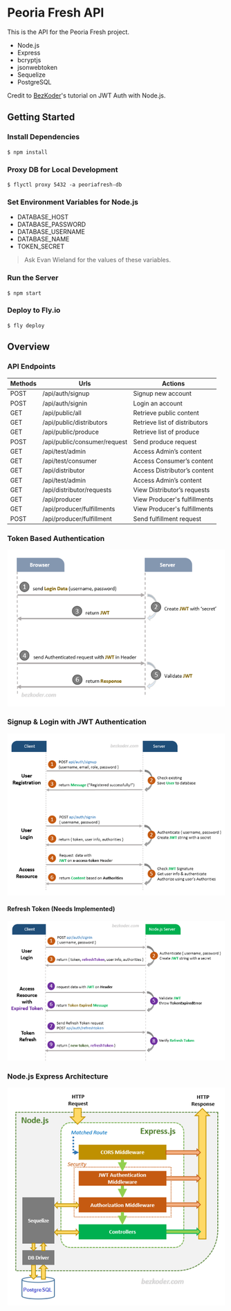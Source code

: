 # Peoria Fresh API

This is the API for the Peoria Fresh project.

* Node.js
* Express
* bcryptjs
* jsonwebtoken
* Sequelize
* PostgreSQL

Credit to [BezKoder](https://github.com/bezkoder/node-js-jwt-authentication-postgresql)'s tutorial on JWT Auth with
Node.js.

## Getting Started

### Install Dependencies

```
$ npm install
```

### Proxy DB for Local Development

```
$ flyctl proxy 5432 -a peoriafresh-db
```

### Set Environment Variables for Node.js

* DATABASE_HOST
* DATABASE_PASSWORD
* DATABASE_USERNAME
* DATABASE_NAME
* TOKEN_SECRET

> Ask Evan Wieland for the values of these variables.

### Run the Server

```
$ npm start
```

### Deploy to Fly.io

```
$ fly deploy
```

## Overview

### API Endpoints

| Methods | Urls                         | Actions                       |
|---------|------------------------------|-------------------------------|
| POST    | /api/auth/signup             | Signup new account            |
| POST    | /api/auth/signin             | Login an account              |
| GET     | /api/public/all              | Retrieve public content       |
| GET     | /api/public/distributors     | Retrieve list of distributors |
| GET     | /api/public/produce          | Retrieve list of produce      |
| POST    | /api/public/consumer/request | Send produce request          |
| GET     | /api/test/admin              | Access Admin’s content        |
| GET     | /api/test/consumer           | Access Consumer’s content     |
| GET     | /api/distributor             | Access Distributor’s content  |
| GET     | /api/test/admin              | Access Admin’s content        |
| GET     | /api/distributor/requests    | View Distributor’s requests   |
| GET     | /api/producer                | View Producer's fulfillments  |
| GET     | /api/producer/fulfillments   | View Producer's fulfillments  |
| POST    | /api/producer/fulfillment    | Send fulfillment request      |

### Token Based Authentication

<img src="./assets/in-depth-introduction-jwt-token-based-authentication.png" alt="Token Based Authentication"/>

### Signup & Login with JWT Authentication

<img src="./assets/node-js-jwt-authentication-postgresql-flow.png" alt="Flow for Signup & Login with JWT Authentication"/>

#### Refresh Token (Needs Implemented)

<img src="./assets/jwt-refresh-token-node-js-example-flow.png" alt="Refresh Token"/>

### Node.js Express Architecture

<img src="./assets/node-js-jwt-authentication-postgresql-architecture.png" alt="Node.js Express Architecture"/>
